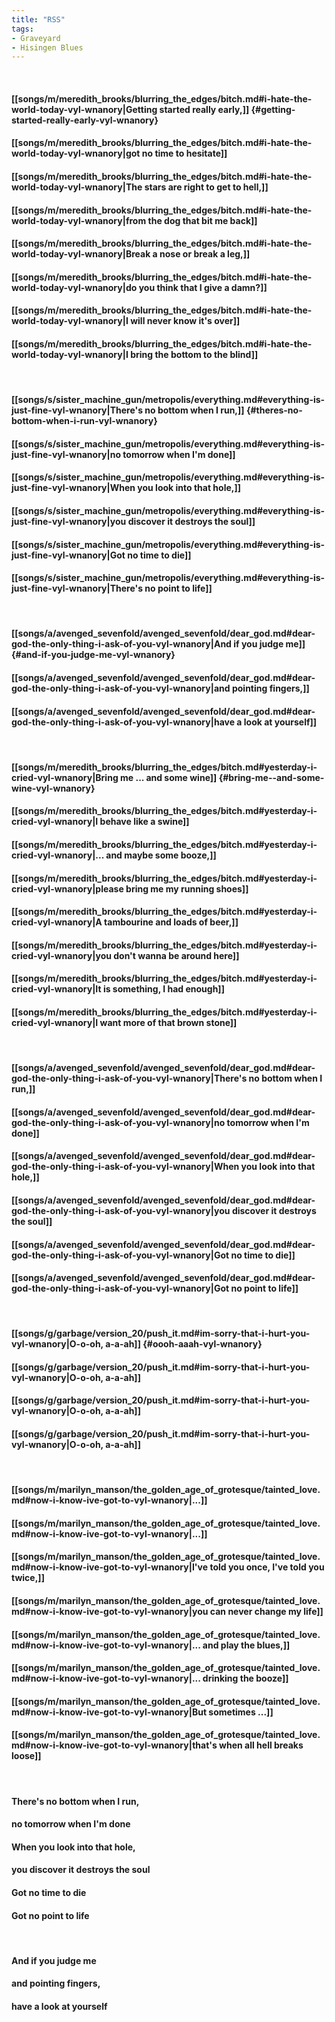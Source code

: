 ```yaml
---
title: "RSS"
tags:
- Graveyard
- Hisingen Blues
---
```

&nbsp;
#### [[songs/m/meredith_brooks/blurring_the_edges/bitch.md#i-hate-the-world-today-vyl-wnanory|Getting started really early,]] {#getting-started-really-early-vyl-wnanory}
#### [[songs/m/meredith_brooks/blurring_the_edges/bitch.md#i-hate-the-world-today-vyl-wnanory|got no time to hesitate]]
#### [[songs/m/meredith_brooks/blurring_the_edges/bitch.md#i-hate-the-world-today-vyl-wnanory|The stars are right to get to hell,]]
#### [[songs/m/meredith_brooks/blurring_the_edges/bitch.md#i-hate-the-world-today-vyl-wnanory|from the dog that bit me back]]
#### [[songs/m/meredith_brooks/blurring_the_edges/bitch.md#i-hate-the-world-today-vyl-wnanory|Break a nose or break a leg,]]
#### [[songs/m/meredith_brooks/blurring_the_edges/bitch.md#i-hate-the-world-today-vyl-wnanory|do you think that I give a damn?]]
#### [[songs/m/meredith_brooks/blurring_the_edges/bitch.md#i-hate-the-world-today-vyl-wnanory|I will never know it's over]]
#### [[songs/m/meredith_brooks/blurring_the_edges/bitch.md#i-hate-the-world-today-vyl-wnanory|I bring the bottom to the blind]]
&nbsp;
#### [[songs/s/sister_machine_gun/metropolis/everything.md#everything-is-just-fine-vyl-wnanory|There's no bottom when I run,]] {#theres-no-bottom-when-i-run-vyl-wnanory}
#### [[songs/s/sister_machine_gun/metropolis/everything.md#everything-is-just-fine-vyl-wnanory|no tomorrow when I'm done]]
#### [[songs/s/sister_machine_gun/metropolis/everything.md#everything-is-just-fine-vyl-wnanory|When you look into that hole,]]
#### [[songs/s/sister_machine_gun/metropolis/everything.md#everything-is-just-fine-vyl-wnanory|you discover it destroys the soul]]
#### [[songs/s/sister_machine_gun/metropolis/everything.md#everything-is-just-fine-vyl-wnanory|Got no time to die]]
#### [[songs/s/sister_machine_gun/metropolis/everything.md#everything-is-just-fine-vyl-wnanory|There's no point to life]]
&nbsp;
#### [[songs/a/avenged_sevenfold/avenged_sevenfold/dear_god.md#dear-god-the-only-thing-i-ask-of-you-vyl-wnanory|And if you judge me]] {#and-if-you-judge-me-vyl-wnanory}
#### [[songs/a/avenged_sevenfold/avenged_sevenfold/dear_god.md#dear-god-the-only-thing-i-ask-of-you-vyl-wnanory|and pointing fingers,]]
#### [[songs/a/avenged_sevenfold/avenged_sevenfold/dear_god.md#dear-god-the-only-thing-i-ask-of-you-vyl-wnanory|have a look at yourself]]
&nbsp;
#### [[songs/m/meredith_brooks/blurring_the_edges/bitch.md#yesterday-i-cried-vyl-wnanory|Bring me ... and some wine]] {#bring-me--and-some-wine-vyl-wnanory}
#### [[songs/m/meredith_brooks/blurring_the_edges/bitch.md#yesterday-i-cried-vyl-wnanory|I behave like a   swine]]
#### [[songs/m/meredith_brooks/blurring_the_edges/bitch.md#yesterday-i-cried-vyl-wnanory|... and maybe some booze,]]
#### [[songs/m/meredith_brooks/blurring_the_edges/bitch.md#yesterday-i-cried-vyl-wnanory|please bring me my running shoes]]
#### [[songs/m/meredith_brooks/blurring_the_edges/bitch.md#yesterday-i-cried-vyl-wnanory|A tambourine and loads of beer,]]
#### [[songs/m/meredith_brooks/blurring_the_edges/bitch.md#yesterday-i-cried-vyl-wnanory|you don't wanna be around here]]
#### [[songs/m/meredith_brooks/blurring_the_edges/bitch.md#yesterday-i-cried-vyl-wnanory|It is something, I had enough]]
#### [[songs/m/meredith_brooks/blurring_the_edges/bitch.md#yesterday-i-cried-vyl-wnanory|I want more of that brown stone]]
&nbsp;
#### [[songs/a/avenged_sevenfold/avenged_sevenfold/dear_god.md#dear-god-the-only-thing-i-ask-of-you-vyl-wnanory|There's no bottom when I run,]]
#### [[songs/a/avenged_sevenfold/avenged_sevenfold/dear_god.md#dear-god-the-only-thing-i-ask-of-you-vyl-wnanory|no tomorrow when I'm done]]
#### [[songs/a/avenged_sevenfold/avenged_sevenfold/dear_god.md#dear-god-the-only-thing-i-ask-of-you-vyl-wnanory|When you look into that hole,]]
#### [[songs/a/avenged_sevenfold/avenged_sevenfold/dear_god.md#dear-god-the-only-thing-i-ask-of-you-vyl-wnanory|you discover it destroys the soul]]
#### [[songs/a/avenged_sevenfold/avenged_sevenfold/dear_god.md#dear-god-the-only-thing-i-ask-of-you-vyl-wnanory|Got no time to die]]
#### [[songs/a/avenged_sevenfold/avenged_sevenfold/dear_god.md#dear-god-the-only-thing-i-ask-of-you-vyl-wnanory|Got no point to life]]
&nbsp;
#### [[songs/g/garbage/version_20/push_it.md#im-sorry-that-i-hurt-you-vyl-wnanory|O-o-oh, a-a-ah]] {#oooh-aaah-vyl-wnanory}
#### [[songs/g/garbage/version_20/push_it.md#im-sorry-that-i-hurt-you-vyl-wnanory|O-o-oh, a-a-ah]]
#### [[songs/g/garbage/version_20/push_it.md#im-sorry-that-i-hurt-you-vyl-wnanory|O-o-oh, a-a-ah]]
#### [[songs/g/garbage/version_20/push_it.md#im-sorry-that-i-hurt-you-vyl-wnanory|O-o-oh, a-a-ah]]
&nbsp;
#### [[songs/m/marilyn_manson/the_golden_age_of_grotesque/tainted_love.md#now-i-know-ive-got-to-vyl-wnanory|...]]
#### [[songs/m/marilyn_manson/the_golden_age_of_grotesque/tainted_love.md#now-i-know-ive-got-to-vyl-wnanory|...]]
#### [[songs/m/marilyn_manson/the_golden_age_of_grotesque/tainted_love.md#now-i-know-ive-got-to-vyl-wnanory|I've told you once, I've told you twice,]]
#### [[songs/m/marilyn_manson/the_golden_age_of_grotesque/tainted_love.md#now-i-know-ive-got-to-vyl-wnanory|you can never change my life]]
#### [[songs/m/marilyn_manson/the_golden_age_of_grotesque/tainted_love.md#now-i-know-ive-got-to-vyl-wnanory|... and play the blues,]]
#### [[songs/m/marilyn_manson/the_golden_age_of_grotesque/tainted_love.md#now-i-know-ive-got-to-vyl-wnanory|... drinking the booze]]
#### [[songs/m/marilyn_manson/the_golden_age_of_grotesque/tainted_love.md#now-i-know-ive-got-to-vyl-wnanory|But sometimes ...]]
#### [[songs/m/marilyn_manson/the_golden_age_of_grotesque/tainted_love.md#now-i-know-ive-got-to-vyl-wnanory|that's when all hell breaks loose]]
&nbsp;
#### There's no bottom when I run,
#### no tomorrow when I'm done
#### When you look into that hole,
#### you discover it destroys the soul
#### Got no time to die
#### Got no point to life
&nbsp;
#### And if you judge me
#### and pointing fingers,
#### have a look at yourself
